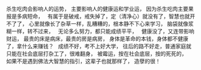 杀生吃肉会影响人的运势，
主要影响人的健康运和学业运，
因为杀生吃肉主要果报是多病短命，
&nbsp;
有属于是破戒，戒失掉了，定（清净心）就没有了，智慧也就开不了了，
心里就像长了杂草一样，乱糟糟的，根本静不下心来学习，
脑袋就像浆糊一样，转不过来，
&nbsp;
无论多么努力，都只能成绩平平，
&nbsp;
健康没了，又连带影响财运，
最贵的床是病床，最贵的房是病房，
身体是革命的本钱，身体都不健康了，拿什么来赚钱？
&nbsp;
成绩不好，考不上好大学，
往后的路不好走，普通家庭就只能在社会底层打杂工了，很难翻身，
被霉运，按在社会底层，按的死死的，
&nbsp;
如果不是遇到佛法大智慧的指引，这辈子也就那样了，
造孽的很！